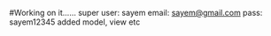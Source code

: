 #Working on it......
super user: sayem
email: sayem@gmail.com
pass: sayem12345
added model, view etc